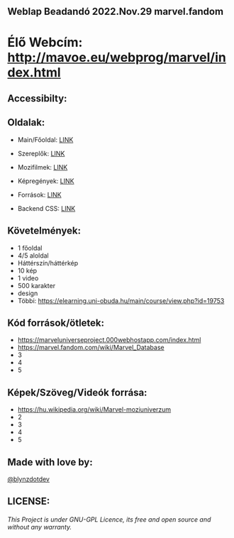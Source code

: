 ## Weblap Beadandó 2022.Nov.29 marvel.fandom
# Élő Webcím: http://mavoe.eu/webprog/marvel/index.html

## Accessibilty:

## Oldalak:
- Main/Főoldal: [LINK](http://mavoe.eu/webprog/marvel/index.html)
- Szereplők: [LINK](http://mavoe.eu/webprog/marvel/Aloldalak/szereplok.html)
- Mozifilmek: [LINK](http://mavoe.eu/webprog/marvel/Aloldalak/mozifilmek.html)
- Képregények: [LINK](http://mavoe.eu/webprog/marvel/Aloldalak/kepregenyek.html)
- Források: [LINK](http://mavoe.eu/webprog/marvel/Aloldalak/forrasok.html)

- Backend CSS: [LINK](http://mavoe.eu/webprog/marvel/index1.css)

## Követelmények:
- 1 főoldal
- 4/5 aloldal
- Háttérszín/háttérkép
- 10 kép
- 1 video
- 500 karakter
- design
- Többi: https://elearning.uni-obuda.hu/main/course/view.php?id=19753

## Kód források/ötletek:
- https://marveluniverseproject.000webhostapp.com/index.html
- https://marvel.fandom.com/wiki/Marvel_Database
- 3
- 4
- 5

## Képek/Szöveg/Videók forrása:
- https://hu.wikipedia.org/wiki/Marvel-moziuniverzum
- 2
- 3
- 4
- 5

## Made with love by:
[@blynzdotdev](https://github.com/blynzdotdev)

## LICENSE:
###### This Project is under GNU-GPL Licence, its free and open source and without any warranty. 
